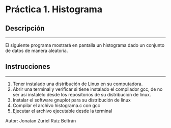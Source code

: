 # Práctica 1. Histograma

## Descripción
---
El siguiente programa mostrará en pantalla un histograma dado un conjunto de datos de manera aleatoria.

## Instrucciones
---
1. Tener instalado una distribución de Linux en su computadora.
2. Abrir una terminal y verificar si tiene instalado el compilador gcc, de no ser así instalelo desde los repositorios de su distribución de linux.
3. Instalar el software gnuplot para su distribución de linux 
4. Compilar el archivo histograma.c con gcc
5. Ejecutar el archivo ejecutable desde la terminal

Autor: Jonatan Zuriel Ruiz Beltrán

